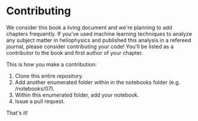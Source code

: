 # Contributing

We consider this book a living document and we're planning to add chapters frequently. If you've used machine learning techniques to analyze any subject matter in heliophysics and published this analysis in a refereed journal, please consider contributing your code! You'll be listed as a contributor to the book and first author of your chapter.

This is how you make a contribution: 

1. Clone this entire repository.
2. Add another enumerated folder within in the notebooks folder (e.g. /notebooks/07).
3. Within this enumerated folder, add your notebook.
4. Issue a pull request.

That's it!